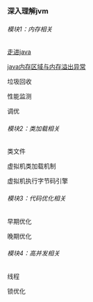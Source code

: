 ### 深入理解jvm

###### 模块1：内存相关

[走进java](https://blog.csdn.net/qq_38350635/article/details/101926382)

[java内存区域与内存溢出异常](https://blog.csdn.net/qq_38350635/article/details/102005806)

垃圾回收

性能监测

调优

###### 模块2：类加载相关

类文件

虚拟机类加载机制

虚拟机执行字节码引擎

###### 模块3：代码优化相关

早期优化

晚期优化

###### 模块4：高并发相关

线程

锁优化


